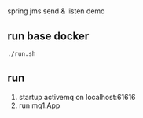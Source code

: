 #
spring jms send & listen demo

## run base docker
`./run.sh`

## run 
1. startup activemq on localhost:61616
2. run mq1.App


## 